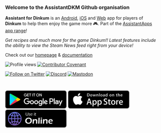 ### Welcome to the AssistantDKM Github organisation

**Assistant for Dinkum** is an [Android][googlePlayStore], [iOS][appleAppStore] and [Web][assistantnmsWebapp] app for players of **Dinkum** to help them enjoy the game more 🎮. Part of the [AssistantApps app range][assistantAppsOrg]!

_Get recipes and much more for the game Dinkum!! Latest features include the ability to view the Steam News feed right from your device!_

Check out our [homepage][website] & [documentation][docsWebsite]
  
![Profile views](https://komarev.com/ghpvc/?username=AssistantDKM&color=green&style=for-the-badge)
[![Contributor Covenant](https://img.shields.io/badge/Contributor%20Covenant-2.1-4baaaa.svg?style=for-the-badge)](https://github.com/AssistantDKM/.github/blob/main/CODE_OF_CONDUCT.md)

[![Follow on Twitter](https://img.shields.io/badge/follow-%40AssistantNMS-1d9bf0?logo=twitter&style=for-the-badge)][assistantnmsTwitter]
[![Discord](https://img.shields.io/discord/625007826913198080?style=for-the-badge)][discord]
[![Mastodon](https://img.shields.io/mastodon/follow/109315859662532146?color=%2300ff00&domain=https%3A%2F%2Fnomanssky.social&style=for-the-badge&logo=mastodon)][mastodon]

<br />

[![PlayStore](https://github.com/AssistantDKM/.github/blob/main/img/PlayStore.png?raw=true)][googlePlayStore]
[![AppStore](https://github.com/AssistantDKM/.github/blob/main/img/AppStore.png?raw=true)][appleAppStore]
[![PWA](https://github.com/AssistantDKM/.github/blob/main/img/webVersion2.png?raw=true)][assistantnmsWebapp]


<!-- [![DigitalOcean Referral Badge](https://web-platforms.sfo2.cdn.digitaloceanspaces.com/WWW/Badge%203.svg)](https://www.digitalocean.com/?refcode=13d096719f67&utm_campaign=Referral_Invite&utm_medium=Referral_Program&utm_source=badge) -->

[website]: https://assistantapps.com/dkm?ref=AssistantDKMGithub
[assistantnmsWebapp]: https://dinkum.assistantapps.com?ref=AssistantDKMGithub
[docsWebsite]: https://docs.assistantapps.com/#/apps/dkm-main?ref=AssistantDKMGithub
[assistantAppsOrg]: https://github.com/AssistantApps

[googlePlayStore]: https://play.google.com/store/apps/details?id=com.kurtlourens.no_mans_sky_recipes&ref=AssistantDKMGithub
[appleAppStore]: https://apps.apple.com/us/app/assistant-for-no-mans-sky/id1480287625?ref=AssistantDKMGithub

[assistantnmsTwitter]: https://twitter.com/AssistantNMS?ref=AssistantDKMGithub
[discord]: https://assistantapps.com/discord?ref=AssistantDKMGithub
[mastodon]: https://nomanssky.social/@assistantnms?ref=AssistantDKMGithub
